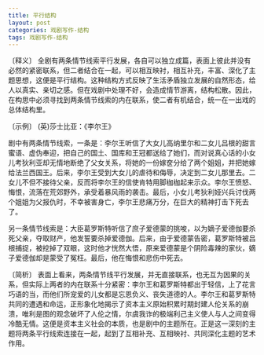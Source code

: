 ```yaml
---
title: 平行结构
layout: post
categories: 戏剧写作-结构
tags: 戏剧写作-结构
---
```


〔释义〕 全剧有两条情节线索平行发展，各自可以独立成篇，表面上彼此并没有必然的紧密联系，但二者结合在一起，可以相互映衬，相互补充，丰富、深化了主题思想，这便是平行结构。这种结构方式反映了生活矛盾独立发展的自然形态，给人以真实、亲切之感。但在戏剧中处理不好，会造成情节游离，结构松散。因此，在构思中必须寻找到两条情节线索的内在联系，使二者有机结合，统一在一出戏的总体结构里。

〔示例〕 (英)莎士比亚：《李尔王》

剧中有两条情节线索，一条是：李尔王听信了大女儿高纳里尔和二女儿吕根的甜言蜜语、虚伪奉迎，把自己的国土、国库和王冠都送给了她们，而对说真心话的小女儿考狄利亚却无情地断绝了父女关系，将她的一份嫁奁分给了两个姐姐，并把她嫁给法兰西国王。后来，李尔王受到大女儿的虐待和侮辱，决定到二女儿那里去。二女儿不但不接待父亲，反而将李尔王的信使肯特用脚枷枷起来示众。李尔王愤怒、悔恨，流落在荒郊野外，承受着暴风雨的袭击。最后，小女儿考狄利娅兴兵讨伐两个姐姐为父报仇时，不幸被害身亡，李尔王悲痛万分，在巨大的精神打击下死去了。

另一条情节线索是：大臣葛罗斯特听信了庶子爱德蒙的挑唆，以为嫡子爱德伽要杀死父亲，夺取财产，他发誓要杀掉爱德伽。后来，由于爱德蒙告密，葛罗斯特被吕根捕捉，被挖掉了双眼，这时他才恍然大悟，原来爱德蒙是个阴险毒辣的家伙，嫡子爱德伽却是蒙受了冤枉。最后，他在悔恨和悲伤中死去。

〔简析〕 表面上看来，两条情节线平行发展，并无直接联系，也无互为因果的关系，但实际上两者的内在联系十分紧密：李尔王和葛罗斯特都出于轻信，上了花言巧语的当，而他们所宠爱的儿女都是忘恩负义、丧失道德的人。李尔王和葛罗斯特共同的遭遇和命运，正形象化地揭示了资本主义原始积累时期封建人伦关系的崩溃，唯利是图的观念破坏了人伦之情，尔虞我诈的极端利己主义使人与人之间变得冷酷无情。这便是资本主义社会的本质，也是剧中的主题所在。正是这一深刻的主题将两条平行线索连接在一起，起到了互相补充、互相映衬、共同深化主题的艺术作用。 